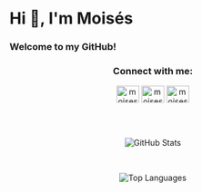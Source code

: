 <h1 align="left">Hi 👋, I'm Moisés</h1>
<h3 align="left">Welcome to my GitHub!</h3>

<h3 align="center">Connect with me:</h3>
<p align="center">
<a href="https://twitter.com/moisesbaqueta" target="blank"><img align="center" src="https://raw.githubusercontent.com/rahuldkjain/github-profile-readme-generator/master/src/images/icons/Social/twitter.svg" alt="moisesbaqueta" height="30" width="40" /></a>
<a href="https://linkedin.com/in/moisesepferreira" target="blank"><img align="center" src="https://raw.githubusercontent.com/rahuldkjain/github-profile-readme-generator/master/src/images/icons/Social/linked-in-alt.svg" alt="moisesepferreira" height="30" width="40" /></a>
<a href="https://instagram.com/moisesepferreira" target="blank"><img align="center" src="https://raw.githubusercontent.com/rahuldkjain/github-profile-readme-generator/master/src/images/icons/Social/instagram.svg" alt="moisesepferreira" height="30" width="40" /></a>
</p>

<br><br>

<div align="center">

  <img 
    src="https://github-readme-stats.vercel.app/api?username=moisesbaqueta&show_icons=true&locale=en&theme=dark" 
    alt="GitHub Stats" 
  />

  <br />

  <img 
    src="https://github-readme-stats.vercel.app/api/top-langs?username=moisesbaqueta&show_icons=true&locale=en&layout=compact&theme=dark" 
    alt="Top Languages" 
  />

</div>




